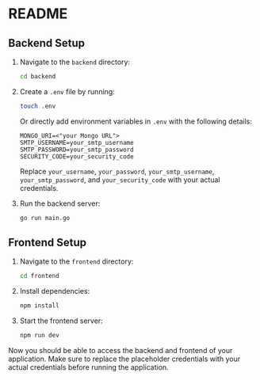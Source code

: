 # README

## Backend Setup

1. Navigate to the `backend` directory:
    ```bash
    cd backend
    ```

2. Create a `.env` file by running:
    ```bash
    touch .env
    ```
   Or directly add environment variables in `.env` with the following details:

    ```plaintext
    MONGO_URI=<"your Mongo URL">
    SMTP_USERNAME=your_smtp_username
    SMTP_PASSWORD=your_smtp_password
    SECURITY_CODE=your_security_code
    ```

   Replace `your_username`, `your_password`, `your_smtp_username`, `your_smtp_password`, and `your_security_code` with your actual credentials.

3. Run the backend server:
    ```bash
    go run main.go
    ```

## Frontend Setup

1. Navigate to the `frontend` directory:
    ```bash
    cd frontend
    ```

2. Install dependencies:
    ```bash
    npm install
    ```

3. Start the frontend server:
    ```bash
    npm run dev
    ```

Now you should be able to access the backend and frontend of your application. Make sure to replace the placeholder credentials with your actual credentials before running the application.